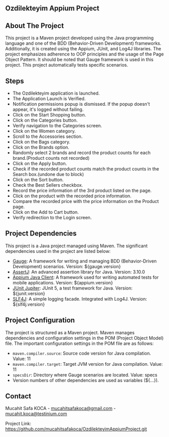 ## Ozdilekteyim Appium Project

## About The Project

This project is a Maven project developed using the Java programming language and one of the BDD (Behavior-Driven Development) frameworks.
Additionally, it is created using the Appium, JUnit, and Log4J libraries.
The project emphasizes adherence to OOP principles and the usage of the Page Object Pattern.
It should be noted that Gauge framework is used in this project.
This project automatically tests specific scenarios.

## Steps
* The Ozdilekteyim application is launched.
* The Application Launch is Verified.
* Notification permissions popup is dismissed. If the popup doesn't appear, it's logged without failing.
* Click on the Start Shopping button.
* Click on the Categories button.
* Verify navigation to the Categories screen.
* Click on the Women category.
* Scroll to the Accessories section.
* Click on the Bags category.
* Click on the Brands option.
* Randomly select 2 brands and record the product counts for each brand.(Product counts not recorded)
* Click on the Apply button.
* Check if the recorded product counts match the product counts in the Search box.(undone due to block)
* Click on the Sort button.
* Check the Best Sellers checkbox.
* Record the price information of the 3rd product listed on the page.
* Click on the product with the recorded price information.
* Compare the recorded price with the price information on the Product page.
* Click on the Add to Cart button.
* Verify redirection to the Login screen.

## Project Dependencies

This project is a Java project managed using Maven. The significant dependencies used in the project are listed below:

- [Gauge](https://gauge.org/): A framework for writing and managing BDD (Behavior-Driven Development) scenarios. Version: ${gauge.version}
- [AssertJ](https://assertj.github.io/doc/): An advanced assertion library for Java. Version: 3.10.0
- [Appium Java Client](http://appium.io/): A framework used for writing automated tests for mobile applications. Version: ${appium.version}
- [JUnit Jupiter](https://junit.org/junit5/): JUnit 5, a test framework for Java. Version: ${junit.version}
- [SLF4J](http://www.slf4j.org/): A simple logging facade. Integrated with Log4J. Version: ${slf4j.version}

## Project Configuration

The project is structured as a Maven project. Maven manages dependencies and configuration settings in the POM (Project Object Model) file. The important configuration settings in the POM file are as follows:

- `maven.compiler.source`: Source code version for Java compilation. Value: 11
- `maven.compiler.target`: Target JVM version for Java compilation. Value: 11
- `specsDir`: Directory where Gauge scenarios are located. Value: specs
- Version numbers of other dependencies are used as variables (${...}).

## Contact

Mucahit Safa KOCA - mucahitsafakoca@gmail.com - mucahit.koca@testinium.com

Project Link: https://github.com/mucahitsafakoca/OzdilekteyimAppiumProject.git